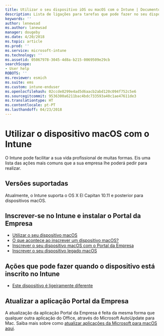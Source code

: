 ```yaml
---
title: Utilizar o seu dispositivo iOS ou macOS com o Intune | Documentos da Microsoft
description: Lista de ligações para tarefas que pode fazer no seu dispositivo móvel iOS ou macOS quando este está inscrito no Intune
keywords: ''
author: lenewsad
ms.author: lanewsad
manager: dougeby
ms.date: 4/20/2018
ms.topic: article
ms.prod: ''
ms.service: microsoft-intune
ms.technology: ''
ms.assetid: 05067978-3045-4d8a-b215-0069509e29cb
searchScope:
- User help
ROBOTS: ''
ms.reviewer: esmich
ms.suite: ems
ms.custom: intune-enduser
ms.openlocfilehash: 02ccde8299e4ad5d6aacb2abd120c094f752c5e6
ms.sourcegitcommit: 9536300a6211bac4bdc733593a40c1ae47611de3
ms.translationtype: HT
ms.contentlocale: pt-PT
ms.lasthandoff: 04/23/2018
---
```

# <a name="using-your-macos-device-with-intune"></a>Utilizar o dispositivo macOS com o Intune

O Intune pode facilitar a sua vida profissional de muitas formas. Eis uma lista das ações mais comuns que a sua empresa lhe poderá pedir para realizar.

## <a name="supported-versions"></a>Versões suportadas

Atualmente, o Intune suporta o OS X El Capitan 10.11 e posterior para dispositivos macOS.

## <a name="enrolling-into-intune-and-installing-the-company-portal"></a>Inscrever-se no Intune e instalar o Portal da Empresa

- [Utilizar o seu dispositivo macOS](using-your-macos-device-with-intune.md)
- [O que acontece ao inscrever um dispositivo macOS?](what-happens-if-you-install-the-company-portal-app-and-enroll-your-device-in-intune-macos.md)
- [Inscrever o seu dispositivo macOS com o Portal da Empresa](enroll-your-device-in-intune-macos-cp.md)
- [Inscrever o seu dispositivo legado macOS](enroll-your-device-in-intune-macos-legacy.md)


## <a name="things-you-can-do-when-your-device-is-enrolled-in-intune"></a>Ações que pode fazer quando o dispositivo está inscrito no Intune

- [Este dispositivo é ligeiramente diferente](device-little-different-jamf.md)

## <a name="updating-the-company-portal-app"></a>Atualizar a aplicação Portal da Empresa

A atualização da aplicação Portal da Empresa é feita da mesma forma que qualquer outra aplicação do Office, através do Microsoft AutoUpdate para Mac. Saiba mais sobre como [atualizar aplicações da Microsoft para macOS aqui](https://support.office.com/article/Check-for-Office-for-Mac-updates-automatically-bfd1e497-c24d-4754-92ab-910a4074d7c1).
